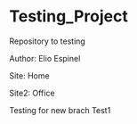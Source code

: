# Testing_Project
Repository to testing

Author: Elio Espinel

Site: Home

Site2: Office

Testing for new brach Test1
